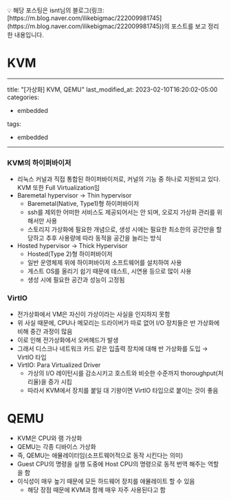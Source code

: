<aside>
💡 해당 포스팅은 isnt님의 블로그(링크: [https://m.blog.naver.com/ilikebigmac/222009981745](https://m.blog.naver.com/ilikebigmac/222009981745))의 포스트를 보고 정리한 내용입니다.

</aside>

# KVM

---
title: "[가상화] KVM, QEMU"
last_modified_at: 2023-02-10T16:20:02-05:00
categories:
  - embedded

tags:
  - embedded
---

### KVM의 하이퍼바이저

- 리눅스 커널과 직접 통합된 하이퍼바이저로, 커널의 기능 중 하나로 지원되고 있다. KVM 또한 Full Virtualization임
- Baremetal hypervisor → Thin hypervisor
    - Baremetal(Native, Type1)형 하이퍼바이저
    - ssh를 제외한 어떠한 서비스도 제공되어서는 안 되며, 오로지 가상화 관리를 위해서만 사용
    - 스토리지 가상화에 필요한 개념으로, 생성 시에는 필요한 최소한의 공간만을 할당하고 추후 사용량에 따라 동적을 공간을 늘리는 방식
- Hosted hypervisor → Thick Hypervisor
    - Hosted(Type 2)형 하이퍼바이저
    - 일반 운영체제 위에 하이퍼바이저 소프트웨어를 설치하여 사용
    - 게스트 OS를 올리기 쉽기 때문에 테스트, 시연용 등으로 많이 사용
    - 생성 시에 필요한 공간과 성능이 고정됨

### VirtIO

- 전가상화에서 VM은 자신이 가상이라는 사실을 인지하지 못함
- 위 사실 때문에, CPU나 메모리는 드라이버가 따로 없어 I/O 장치들은 반 가상화에 비해 중간 과정이 많음
- 이로 인해 전가상화에서 오버헤드가 발생
- 그래서 디스크나 네트워크 카드 같은 입출력 장치에 대해 반 가상화를 도입 → VirtIO 타입
- VirtIO: Para Virtualized Driver
    - 가상의 I/O 레이턴시를 감소시키고 호스트와 비슷한 수준까지 thoroughput(처리율)을 증가 시킴
    - 따라서 KVM에서 장치를 붙일 대 기왕이면 VirtIO 타입으로 붙이는 것이 좋음

# QEMU

- KVM은 CPU와 램 가상화
- QEMU는 각종 디바이스 가상화
- 즉, QEMU는 애뮬레이터임(소프트웨어적으로 동작 시킨다는 의미)
- Guest CPU의 명령을 실행 도중에 Host CPU의 명령으로 동적 번역 해주는 역할을 함
- 이식성이 매우 높기 때문에 모든 하드웨어 장치를 애뮬레이트 할 수 있음
    - 해당 장점 때문에 KVM과 함께 매우 자주 사용된다고 함